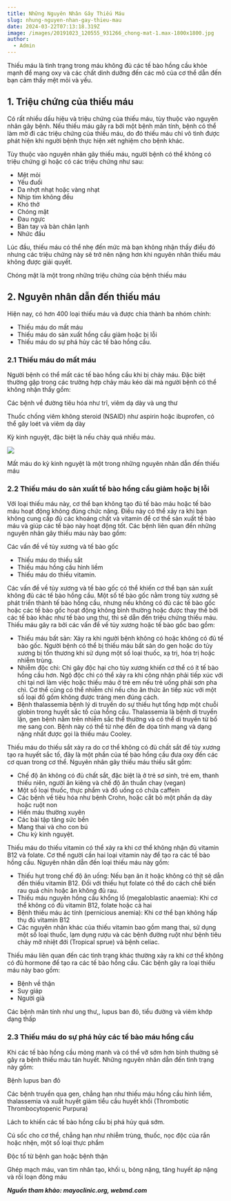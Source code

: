 ```yaml
---
title: Những Nguyên Nhân Gây Thiếu Máu
slug: nhung-nguyen-nhan-gay-thieu-mau
date: 2024-03-22T07:13:18.319Z
image: /images/20191023_120555_931266_chong-mat-1.max-1800x1800.jpg
author:
  - Admin
---
```

Thiếu máu là tình trạng trong máu không đủ các tế bào hồng cầu khỏe mạnh để mang oxy và các chất dinh dưỡng đến các mô của cơ thể dẫn đến bạn cảm thấy mệt mỏi và yếu.

## 1. Triệu chứng của thiếu máu

Có rất nhiều dấu hiệu và triệu chứng của thiếu máu, tùy thuộc vào nguyên nhân gây bệnh. Nếu thiếu máu gây ra bởi một bệnh mãn tính, bệnh có thể làm mờ đi các triệu chứng của thiếu máu, do đó thiếu máu chỉ vô tình được phát hiện khi người bệnh thực hiện xét nghiệm cho bệnh khác.

Tùy thuộc vào nguyên nhân gây thiếu máu, người bệnh có thể không có triệu chứng gì hoặc có các triệu chứng như sau:

* Mệt mỏi
* Yếu đuối
* Da nhợt nhạt hoặc vàng nhạt
* Nhịp tim không đều
* Khó thở
* Chóng mặt
* Đau ngực
* Bàn tay và bàn chân lạnh
* Nhức đầu

Lúc đầu, thiếu máu có thể nhẹ đến mức mà bạn không nhận thấy điều đó nhưng các triệu chứng này sẽ trở nên nặng hơn khi nguyên nhân thiếu máu không được giải quyết.

Chóng mặt là một trong những triệu chứng của bệnh thiếu máu

## 2. Nguyên nhân dẫn đến thiếu máu

Hiện nay, có hơn 400 loại thiếu máu và được chia thành ba nhóm chính:

* Thiếu máu do mất máu
* Thiếu máu do sản xuất hồng cầu giảm hoặc bị lỗi
* Thiếu máu do sự phá hủy các tế bào hồng cầu.

### 2.1 Thiếu máu do mất máu

Người bệnh có thể mất các tế bào hồng cầu khi bị chảy máu. Đặc biệt thường gặp trong các trường hợp chảy máu kéo dài mà người bệnh có thể không nhận thấy gồm:

Các bệnh về đường tiêu hóa như trĩ, viêm dạ dày và ung thư

Thuốc chống viêm không steroid (NSAID) như aspirin hoặc ibuprofen, có thể gây loét và viêm dạ dày

Kỳ kinh nguyệt, đặc biệt là nếu chảy quá nhiều máu.

![](/images/20191023_120555_931266_chong-mat-1.max-1800x1800.jpg)

Mất máu do kỳ kinh nguyệt là một trong những nguyên nhân dẫn đến thiếu máu

### 2.2 Thiếu máu do sản xuất tế bào hồng cầu giảm hoặc bị lỗi

Với loại thiếu máu này, cơ thể bạn không tạo đủ tế bào máu hoặc tế bào máu hoạt động không đúng chức năng. Điều này có thể xảy ra khi bạn không cung cấp đủ các khoáng chất và vitamin để cơ thể sản xuất tế bào máu và giúp các tế bào này hoạt động tốt. Các bệnh liên quan đến những nguyên nhân gây thiếu máu này bao gồm:

Các vấn đề về tủy xương và tế bào gốc

* Thiếu máu do thiếu sắt
* Thiếu máu hồng cầu hình liềm
* Thiếu máu do thiếu vitamin.

Các vấn đề về tủy xương và tế bào gốc có thể khiến cơ thể bạn sản xuất không đủ các tế bào hồng cầu. Một số tế bào gốc nằm trong tủy xương sẽ phát triển thành tế bào hồng cầu, nhưng nếu không có đủ các tế bào gốc hoặc các tế bào gốc hoạt động không bình thường hoặc được thay thế bởi các tế bào khác như tế bào ung thư, thì sẽ dẫn đến triệu chứng thiếu máu. Thiếu máu gây ra bởi các vấn đề về tủy xương hoặc tế bào gốc bao gồm:

* Thiếu máu bất sản: Xảy ra khi người bệnh không có hoặc không có đủ tế bào gốc. Người bệnh có thể bị thiếu máu bất sản do gen hoặc do tủy xương bị tổn thương khi sử dụng một số loại thuốc, xạ trị, hóa trị hoặc nhiễm trùng.
* Nhiễm độc chì: Chì gây độc hại cho tủy xương khiến cơ thể có ít tế bào hồng cầu hơn. Ngộ độc chì có thể xảy ra khi công nhân phải tiếp xúc với chì tại nơi làm việc hoặc thiếu máu ở trẻ em nếu trẻ uống phải sơn pha chì. Cơ thể cũng có thể nhiễm chỉ nếu cho ăn thức ăn tiếp xúc với một số loại đồ gốm không được tráng men đúng cách.
* Bệnh thalassemia bệnh lý di truyền do sự thiếu hụt tổng hợp một chuỗi globin trong huyết sắc tố của hồng cầu. Thalassemia là bệnh di truyền lặn, gen bệnh nằm trên nhiễm sắc thể thường và có thể di truyền từ bố mẹ sang con. Bệnh này có thể từ nhẹ đến đe dọa tính mạng và dạng nặng nhất được gọi là thiếu máu Cooley.

Thiếu máu do thiếu sắt xảy ra do cơ thể không có đủ chất sắt để tủy xương tạo ra huyết sắc tố, đây là một phần của tế bào hồng cầu đưa oxy đến các cơ quan trong cơ thể. Nguyên nhân gây thiếu máu thiếu sắt gồm:

* Chế độ ăn không có đủ chất sắt, đặc biệt là ở trẻ sơ sinh, trẻ em, thanh thiếu niên, người ăn kiêng và chế độ ăn thuần chay (vegan)
* Một số loại thuốc, thực phẩm và đồ uống có chứa caffein
* Các bệnh về tiêu hóa như bệnh Crohn, hoặc cắt bỏ một phần dạ dày hoặc ruột non
* Hiến máu thường xuyên
* Các bài tập tăng sức bền
* Mang thai và cho con bú
* Chu kỳ kinh nguyệt.

Thiếu máu do thiếu vitamin có thể xảy ra khi cơ thể không nhận đủ vitamin B12 và folate. Cơ thể người cần hai loại vitamin này để tạo ra các tế bào hồng cầu. Nguyên nhân dẫn đến loại thiếu máu này gồm:

* Thiếu hụt trong chế độ ăn uống: Nếu bạn ăn ít hoặc không có thịt sẽ dẫn đến thiếu vitamin B12. Đối với thiếu hụt folate có thể do cách chế biến rau quá chín hoặc ăn không đủ rau.
* Thiếu máu nguyên hồng cầu khổng lồ (megaloblastic anaemia): Khi cơ thể không có đủ vitamin B12, folate hoặc cả hai
* Bệnh thiếu máu ác tính (pernicious anemia): Khi cơ thể bạn không hấp thụ đủ vitamin B12
* Các nguyên nhân khác của thiếu vitamin bao gồm mang thai, sử dụng một số loại thuốc, lạm dụng rượu và các bệnh đường ruột như bệnh tiêu chảy mỡ nhiệt đới (Tropical sprue) và bệnh celiac.

Thiếu máu liên quan đến các tình trạng khác thường xảy ra khi cơ thể không có đủ hormone để tạo ra các tế bào hồng cầu. Các bệnh gây ra loại thiếu máu này bao gồm:

* Bệnh về thận
* Suy giáp
* Người già

Các bệnh mãn tính như ung thư,, lupus ban đỏ, tiểu đường và viêm khớp dạng thấp

### 2.3 Thiếu máu do sự phá hủy các tế bào máu hồng cầu

Khi các tế bào hồng cầu mỏng manh và có thể vỡ sớm hơn bình thường sẽ gây ra bệnh thiếu máu tán huyết. Những nguyên nhân dẫn đến tình trạng này gồm:

Bệnh lupus ban đỏ

Các bệnh truyền qua gen, chẳng hạn như thiếu máu hồng cầu hình liềm, thalassemia và xuất huyết giảm tiểu cầu huyết khối (Thrombotic Thrombocytopenic Purpura)

Lách to khiến các tế bào hồng cầu bị phá hủy quá sớm.

Cú sốc cho cơ thể, chẳng hạn như nhiễm trùng, thuốc, nọc độc của rắn hoặc nhện, một số loại thực phẩm

Độc tố từ bệnh gan hoặc bệnh thận

Ghép mạch máu, van tim nhân tạo, khối u, bỏng nặng, tăng huyết áp nặng và rối loạn đông máu

***Nguồn tham khảo: mayoclinic.org, webmd.com***
